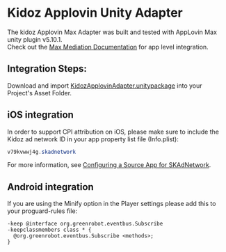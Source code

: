 # Kidoz Applovin Unity Adapter

The kidoz Applovin Max Adapter was built and tested with AppLovin Max unity plugin v5.10.1. <Br>
Check out the [Max Mediation Documentation](https://dash.applovin.com/documentation/mediation/unity/getting-started/integration) for app level integration.

## Integration Steps:

Download and import [KidozApplovinAdapter.unitypackage](/Mediation/AppLovin%20Max%20Adapter/Unity/KidozApplovinAdapter.unitypackage) into your Project's Asset Folder.

## iOS integration

In order to support CPI attribution on iOS, please make sure to include the Kidoz ad network ID in your app property list file (Info.plist):

```java
v79kvwwj4g.skadnetwork	
```
For more information, see [Configuring a Source App for SKAdNetwork](https://developer.apple.com/documentation/storekit/skadnetwork/configuring_a_source_app).

## Android integration
If you are using the Minify option in the Player settings please add this to your proguard-rules file:
```
-keep @interface org.greenrobot.eventbus.Subscribe  
-keepclassmembers class * {  
  @org.greenrobot.eventbus.Subscribe <methods>;  
}
```
